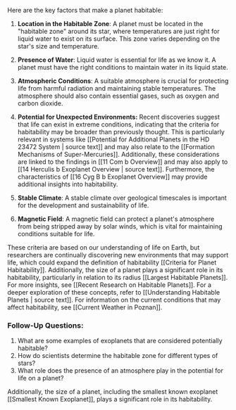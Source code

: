 Here are the key factors that make a planet habitable:

1. **Location in the Habitable Zone**: A planet must be located in the "habitable zone" around its star, where temperatures are just right for liquid water to exist on its surface. This zone varies depending on the star's size and temperature.

2. **Presence of Water**: Liquid water is essential for life as we know it. A planet must have the right conditions to maintain water in its liquid state.

3. **Atmospheric Conditions**: A suitable atmosphere is crucial for protecting life from harmful radiation and maintaining stable temperatures. The atmosphere should also contain essential gases, such as oxygen and carbon dioxide.

4. **Potential for Unexpected Environments:** Recent discoveries suggest that life can exist in extreme conditions, indicating that the criteria for habitability may be broader than previously thought. This is particularly relevant in systems like [[Potential for Additional Planets in the HD 23472 System | source text]] and may also relate to the [[Formation Mechanisms of Super-Mercuries]]. Additionally, these considerations are linked to the findings in [[11 Com b Overview]] and may also apply to [[14 Herculis b Exoplanet Overview | source text]]. Furthermore, the characteristics of [[16 Cyg B b Exoplanet Overview]] may provide additional insights into habitability.

5. **Stable Climate**: A stable climate over geological timescales is important for the development and sustainability of life.

6. **Magnetic Field**: A magnetic field can protect a planet's atmosphere from being stripped away by solar winds, which is vital for maintaining conditions suitable for life.

These criteria are based on our understanding of life on Earth, but researchers are continually discovering new environments that may support life, which could expand the definition of habitability [[Criteria for Planet Habitability]]. Additionally, the size of a planet plays a significant role in its habitability, particularly in relation to its radius [[Largest Habitable Planets]]. For more insights, see [[Recent Research on Habitable Planets]]. For a deeper exploration of these concepts, refer to [[Understanding Habitable Planets | source text]]. For information on the current conditions that may affect habitability, see [[Current Weather in Poznan]]. 

### Follow-Up Questions:
1. What are some examples of exoplanets that are considered potentially habitable?
2. How do scientists determine the habitable zone for different types of stars?
3. What role does the presence of an atmosphere play in the potential for life on a planet? 

Additionally, the size of a planet, including the smallest known exoplanet [[Smallest Known Exoplanet]], plays a significant role in its habitability.